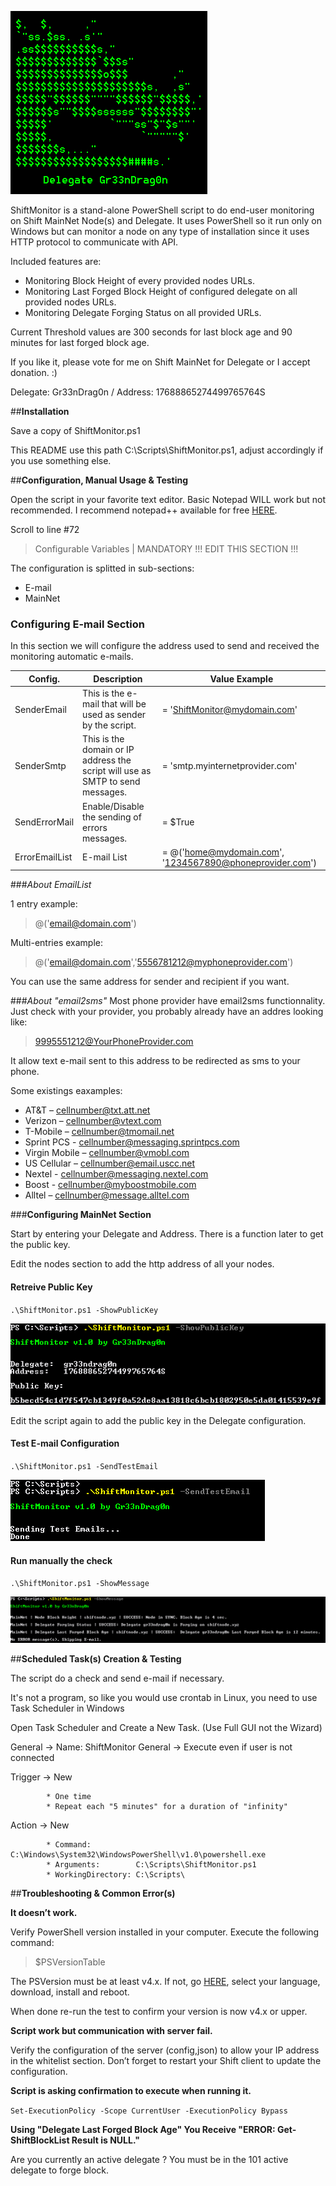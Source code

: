  ![##Images_README_Header##](./PNG/Header.png)

ShiftMonitor is a stand-alone PowerShell script to do end-user monitoring on Shift MainNet Node(s) and Delegate. It uses PowerShell so it run only on Windows but can monitor a node on any type of installation since it uses HTTP protocol to communicate with API.

Included features are:

 - Monitoring Block Height of every provided nodes URLs.
 - Monitoring Last Forged Block Height of configured delegate on all provided nodes URLs.
 - Monitoring Delegate Forging Status on all provided URLs.

Current Threshold values are 300 seconds for last block age and 90 minutes for last forged block age.

If you like it, please vote for me on Shift MainNet for Delegate or I accept donation. :)

Delegate: Gr33nDrag0n / Address: 17688865274499765764S

##**Installation**

Save a copy of ShiftMonitor.ps1

This README use this path C:\Scripts\ShiftMonitor.ps1, adjust accordingly if you use something else.

##**Configuration, Manual Usage & Testing**

Open the script in your favorite text editor. Basic Notepad WILL work but not recommended. I recommend notepad++ available for free [HERE](https://notepad-plus-plus.org/).

Scroll to line #72

> Configurable Variables | MANDATORY !!! EDIT THIS SECTION !!!


The configuration is splitted in sub-sections:

 - E-mail
 - MainNet

### **Configuring E-mail Section**

In this section we will configure the address used to send and received the monitoring automatic e-mails.

Config.          | Description                                                                    | Value Example
------------     | -------------                                                                  | -------------
SenderEmail      | This is the e-mail that will be used as sender by the script.                  | = 'ShiftMonitor@mydomain.com'
SenderSmtp       | This is the domain or IP address the script will use as SMTP to send messages. | = 'smtp.myinternetprovider.com'
SendErrorMail    | Enable/Disable the sending of errors messages.                                 | = $True
ErrorEmailList   | E-mail List                                                                    | = @('home@mydomain.com', '1234567890@phoneprovider.com')
 
###_About EmailList_

1 entry example:
> @('email@domain.com')

Multi-entries example:
> @('email@domain.com','5556781212@myphoneprovider.com')

You can use the same address for sender and recipient if you want.

###_About "email2sms"_
Most phone provider have email2sms functionnality. Just check with your provider, you probably already have an addres looking like:
> 9995551212@YourPhoneProvider.com

It allow text e-mail sent to this address to be redirected as sms to your phone.

Some existings eaxamples:

* AT&T – cellnumber@txt.att.net
* Verizon – cellnumber@vtext.com
* T-Mobile – cellnumber@tmomail.net
* Sprint PCS - cellnumber@messaging.sprintpcs.com
* Virgin Mobile – cellnumber@vmobl.com
* US Cellular – cellnumber@email.uscc.net
* Nextel - cellnumber@messaging.nextel.com
* Boost - cellnumber@myboostmobile.com
* Alltel – cellnumber@message.alltel.com

 
###**Configuring MainNet Section**

Start by entering your Delegate and Address. There is a function later to get the public key.

Edit the nodes section to add the http address of all your nodes.

#### Retreive Public Key

`.\ShiftMonitor.ps1 -ShowPublicKey`

![##Images_README_Header##](./PNG/ShowPublicKey.png)

Edit the script again to add the public key in the Delegate configuration.

#### Test E-mail Configuration

`.\ShiftMonitor.ps1 -SendTestEmail`

![##Images_README_Header##](./PNG/SendTestEmail.png)

#### Run manually the check

`.\ShiftMonitor.ps1 -ShowMessage`

![##Images_README_Header##](./PNG/ShowMessage.png)

##**Scheduled Task(s) Creation & Testing**

The script do a check and send e-mail if necessary.

It's not a program, so like you would use crontab in Linux, you need to use Task Scheduler in Windows

Open Task Scheduler and Create a New Task. (Use Full GUI not the Wizard)

General -> Name: ShiftMonitor
General -> Execute even if user is not connected

Trigger -> New

			* One time
			* Repeat each "5 minutes" for a duration of "infinity"
			
Action  -> New

			* Command:          C:\Windows\System32\WindowsPowerShell\v1.0\powershell.exe
			* Arguments:        C:\Scripts\ShiftMonitor.ps1
			* WorkingDirectory: C:\Scripts\

##**Troubleshooting & Common Error(s)**

**It doesn’t work.**

Verify PowerShell version installed in your computer. Execute the following command:

> $PSVersionTable

The PSVersion must be at least v4.x.
If not, go [HERE](https://www.microsoft.com/en-us/download/details.aspx?id=40855), select your language, download, install and reboot.

When done re-run the test to confirm your version is now v4.x or upper.

**Script work but communication with server fail.**

Verify the configuration of the server (config,json) to allow your IP address in the whitelist section. Don’t forget to restart your Shift client to update the configuration.

**Script is asking confirmation to execute when running it.**

`Set-ExecutionPolicy -Scope CurrentUser -ExecutionPolicy Bypass`

**Using "Delegate Last Forged Block Age" You Receive "ERROR: Get-ShiftBlockList Result is NULL."**

Are you currently an active delegate ? You must be in the 101 active delegate to forge block.
